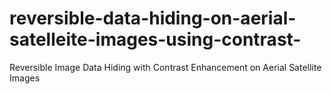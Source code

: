 # reversible-data-hiding-on-aerial-satelleite-images-using-contrast-
Reversible Image Data Hiding with  Contrast Enhancement on Aerial Satellite Images
